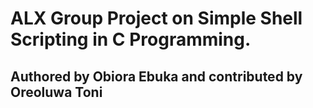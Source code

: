 # ALX Group Project on Simple Shell Scripting in C Programming.

## Authored by Obiora Ebuka and contributed by Oreoluwa Toni
